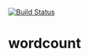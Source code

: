 [![Build Status](https://travis-ci.org/MTDK1/wordcount.svg?branch=master)](https://travis-ci.org/MTDK1/wordcount)

# wordcount
